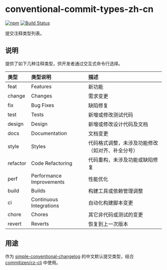 # conventional-commit-types-zh-cn

[![npm](https://img.shields.io/npm/v/@fieldtech/conventional-commit-types-zh-cn.svg?maxAge=2592000)](https://www.npmjs.com/package/@fieldtech/conventional-commit-types-zh-cn)
[![Build Status](https://img.shields.io/travis/FieldTech/conventional-commit-types-zh-cn.svg?maxAge=2592000)](https://travis-ci.org/FieldTech/conventional-commit-types-zh-cn)

提交注释类型列表。

## 说明

提供了如下几种注释类型，供开发者通过交互式命令行选择。

类型 | 类型说明 | 描述
:----------- | :----------- | :-----------
feat   |     Features   |      新功能
change    |   Changes  |      需求变更
fix   |     Bug Fixes    |      缺陷修复
test   |     Tests    |      新增或修改测试代码
design | Design | 新增或修改设计代码及文档
docs  |     Documentation |      文档变更
style |     Styles     |      代码格式调整，未涉及功能修改（如对齐、补全分号）
refactor  |     Code Refactoring     |     代码重构，未涉及功能或缺陷修复
perf   |     Performance Improvements    |      性能优化
build   |     Builds  |     构建工具或依赖管理调整
ci   |    Continuous Integrations    |     自动化构建脚本变更
chore   |     Chores    |     其它非代码或测试的变更
revert   |     Reverts    |     恢复到上一次版本



## 用途

作为 [simple-conventional-changelog](https://github.com/FieldTech/simple-conventional-changelog) 的中文默认提交类型，结合 [commitizen/cz-cli](https://github.com/commitizen/cz-cli) 中使用。

